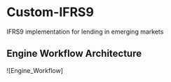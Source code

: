 # Custom-IFRS9
IFRS9 implementation for lending in emerging markets

## Engine Workflow Architecture
![Engine_Workflow]
